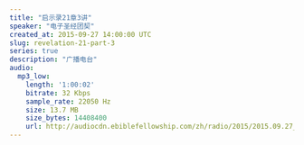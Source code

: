 ```yaml
---
title: "启示录21章3讲"
speaker: "电子圣经团契"
created_at: 2015-09-27 14:00:00 UTC
slug: revelation-21-part-3
series: true
description: "广播电台"
audio:
  mp3_low:
    length: '1:00:02'
    bitrate: 32 Kbps
    sample_rate: 22050 Hz
    size: 13.7 MB
    size_bytes: 14408400
    url: http://audiocdn.ebiblefellowship.com/zh/radio/2015/2015.09.27_EBF_-_Revelation_21_Part_3.mp3
---
```

